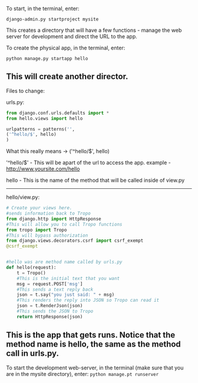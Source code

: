 To start, in the terminal, enter:

```django-admin.py startproject mysite```


This creates a directory that will have a few functions - manage the web server for development and 
direct the URL to the app.

To create the physical app, in the terminal, enter:

```python manage.py startapp hello```

This will create another director. 
-----------------------------------------------------------------------------------------------------------------------

Files to change:

urls.py:

```py
from django.conf.urls.defaults import *
from hello.views import hello

urlpatterns = patterns('',
('^hello/$', hello)
)
```
What this really means -> ('^hello/$', hello)

'^hello/$' - This will be apart of the url to access the app.
example - http://www.yoursite.com/hello

hello - This is the name of the method that will be called inside of view.py

-----------------------------------------------------------------------------------------------------------------------


hello/view.py:

```py
# Create your views here.
#sends information back to Tropo
from django.http import HttpResponse  
#This will allow you to call Tropo functions
from tropo import Tropo 
#This will bypass authorization
from django.views.decorators.csrf import csrf_exempt
@csrf_exempt


#hello was are method name called by urls.py 
def hello(request): 
    t = Tropo()
    #This is the initial text that you want
    msg = request.POST['msg'] 
    #This sends a text reply back
    json = t.say("you just said: " + msg) 
    #This renders the reply into JSON so Tropo can read it
    json = t.RenderJson(json) 
    #This sends the JSON to Tropo
    return HttpResponse(json)
```
This is the app that gets runs. Notice that the method name is hello, the same as the method call in urls.py.
-----------------------------------------------------------------------------------------------------------------------

To start the development web-server, in the terminal (make sure that you are in the mysite directory), enter:
    ```python manage.pt runserver```





  
